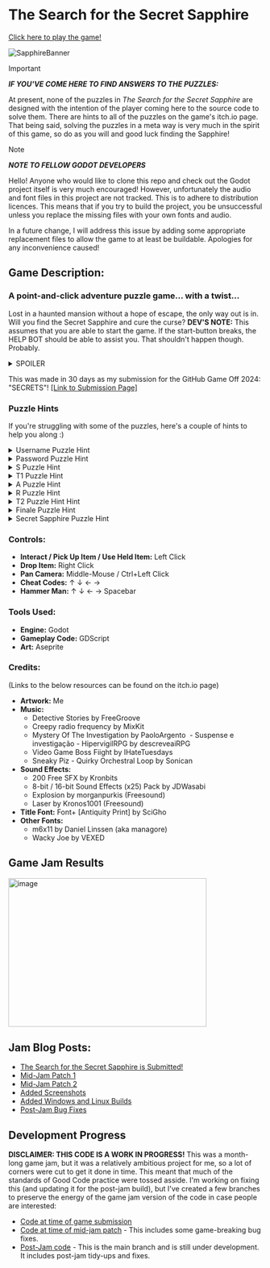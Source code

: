 # The Search for the Secret Sapphire

[Click here to play the game!](https://quietlantern.itch.io/the-search-for-the-secret-sapphire)

![SapphireBanner](https://github.com/user-attachments/assets/dae39324-3309-4bce-926c-4b0207262c96)

> [!IMPORTANT]
> _**IF YOU'VE COME HERE TO FIND ANSWERS TO THE PUZZLES:**_
>
> At present, none of the puzzles in _The Search for the Secret Sapphire_ are designed with the intention of the player coming here to the source code to solve them. There are hints to all of the puzzles on the game's itch.io page. That being said, solving the puzzles in a meta way is very much in the spirit of this game, so do as you will and good luck finding the Sapphire!

> [!NOTE]
> _**NOTE TO FELLOW GODOT DEVELOPERS**_
>
> Hello! Anyone who would like to clone this repo and check out the Godot project itself is very much encouraged! However, unfortunately the audio and font files in this project are not tracked. This is to adhere to distribution licences. This means that if you try to build the project, you be unsuccessful unless you replace the missing files with your own fonts and audio.
>
> In a future change, I will address this issue by adding some appropriate replacement files to allow the game to at least be buildable. Apologies for any inconvenience caused! 

## Game Description: 

### A point-and-click adventure puzzle game... with a twist...

Lost in a haunted mansion without a hope of escape, the only way out is in. Will you find the Secret Sapphire and cure the curse? **DEV'S NOTE:** This assumes that you are able to start the game. If the start-button breaks, the HELP BOT should be able to assist you. That shouldn't happen though. Probably.

<details>
  <summary>SPOILER</summary>
The point-and-click adventure actually takes place inside of the menu of "The Search for the Secret Sapphire". Your goal is to fix the start button and finally get to play the game. 
</details>

This was made in 30 days as my submission for the GitHub Game Off 2024: "SECRETS"! [[Link to Submission Page]](https://itch.io/jam/game-off-2024/rate/3149163)

### Puzzle Hints

If you're struggling with some of the puzzles, here's a couple of hints to help you along :)

<details><summary>Username Puzzle Hint</summary>
  Have a look around the main menu screen, I'm sure I must have credited myself with my username somewhere there...
</details>
<details><summary>Password Puzzle Hint</summary>
  There might be a useful TOOL in the menu somewhere that could help you find a clue for the password. Once you've found the clue, you might find some more information if you CLICK on everything, be it moving or STATIC. This puzzle could have been clearer, but I just spent so long looking at pictures of TURTLEs that I ran out of time...
</details>
<details><summary>S Puzzle Hint</summary>
  I've been working on another game called HammerMan. It's pretty basic, but something weird has happened, there's a character that showed up in the game that I didn't intend on being there... It's sort of shaped like a snake with legs??
</details>
<details><summary>T1 Puzzle Hint</summary>
  That HammerMan sure has a knack for getting in places he was never intended to... he's even able to break the edges of my screen and run on top of the windows on my desktop!
</details>
<details><summary>A Puzzle Hint</summary>
  If there's one thing I love more than turtles, it's memes about turtles. If only there was a way to help out the turtle in the meme on my desktop... Maybe some other program on my computer can give me something that will help? (Make sure that you help the meme turtle completely, as it will give you a tool that's required to solve a later puzzle)
</details>
<details><summary>R Puzzle Hint</summary>
  I wonder where that pesky letter R got to... You might need to start thinking outside of (or rather, on top of) the box for this one...
</details>
<details><summary>T2 Puzzle Hint Hint</summary>
  I find the best tools can be found on the fringes of the game world. Tools like these really change your perspective and allow you to zoom out and see the bigger picture. You might even find something mysterious in the void. Luckily for me, I'm able to remember secrets like these by leaving hints for them on stickynotes.
</details>
<details><summary>Finale Puzzle Hint</summary>
  I'm afraid that you're at the mercy of the HELP BOT. They are immune to anything that is found within the game. Although... maybe there's something (or someone) from a DIFFERENT game that might be able to do some damage...
</details>
<details><summary>Secret Sapphire Puzzle Hint</summary>
  I like turtles...
</details>

### Controls:
- **Interact / Pick Up Item / Use Held Item:** Left Click
- **Drop Item:** Right Click
- **Pan Camera:** Middle-Mouse / Ctrl+Left Click
- **Cheat Codes:**  ↑  ↓ ← →
- **Hammer Man:** ↑  ↓ ← →  Spacebar

### Tools Used: 
- **Engine:** Godot
- **Gameplay Code:** GDScript
- **Art:** Aseprite

### Credits:
(Links to the below resources can be found on the itch.io page)
- **Artwork:** Me
- **Music:**
  - ​Detective Stories​​ by FreeGroove​
  - Creepy radio frequency​ by MixKit​
  - Mystery Of The Investigation​ by PaoloArgento
​  - Suspense e investigação - HipervigilRPG​ by descreveaiRPG​​​​​
  - Video Game Boss Fiight​​ by IHateTuesdays
  - Sneaky Piz - Quirky Orchestral Loop​ by Sonican
- **Sound Effects:**
  - ​200 Free SFX​ by Kronbits​
  - 8-bit / 16-bit Sound Effects (x25) Pack​ by JDWasabi
  - Explosion​ by morganpurkis (Freesound)
  - Laser​ by Kronos1001 (Freesound)
- **Title Font:** Font+ [Antiquity Print] by SciGho
- **Other Fonts:**
  - m6x11 by Daniel Linssen (aka managore)
  - Wacky Joe by VEXED

## Game Jam Results

<img width="393" height="295" alt="image" src="https://github.com/user-attachments/assets/a801b74d-42c0-417d-a9ab-70f274ce46b8" />

## Jam Blog Posts: 

- [The Search for the Secret Sapphire is Submitted!](https://quietlantern.itch.io/the-search-for-the-secret-sapphire/devlog/844205/the-search-for-the-secret-sapphire-is-submitted) 
- [Mid-Jam Patch 1](https://quietlantern.itch.io/the-search-for-the-secret-sapphire/devlog/844395/mid-jam-patch-1)
- [Mid-Jam Patch 2](https://quietlantern.itch.io/the-search-for-the-secret-sapphire/devlog/846368/mid-jam-patch-2)
- [Added Screenshots](https://quietlantern.itch.io/the-search-for-the-secret-sapphire/devlog/852868/added-screenshots)
- [Added Windows and Linux Builds](https://quietlantern.itch.io/the-search-for-the-secret-sapphire/devlog/878889/added-windows-and-linux-builds)
- [Post-Jam Bug Fixes](https://quietlantern.itch.io/the-search-for-the-secret-sapphire/devlog/941619/post-jam-bug-fixes)


## Development Progress

**DISCLAIMER: THIS CODE IS A WORK IN PROGRESS!** This was a month-long game jam, but it was a relatively ambitious project for me, so a lot of corners were cut to get it done in time. This meant that much of the standards of Good Code practice were tossed asside. I'm working on fixing this (and updating it for the post-jam build), but I've created a few branches to preserve the energy of the game jam version of the code in case people are interested: 

- [Code at time of game submission](https://github.com/conor-wilson/gameoff2024/tree/code-at-time-of-submission)
- [Code at time of mid-jam patch](https://github.com/conor-wilson/gameoff2024/tree/mid-jam-patch) - This includes some game-breaking bug fixes.
- [Post-Jam code](https://github.com/conor-wilson/gameoff2024) - This is the main branch and is still under development. It includes post-jam tidy-ups and fixes.
